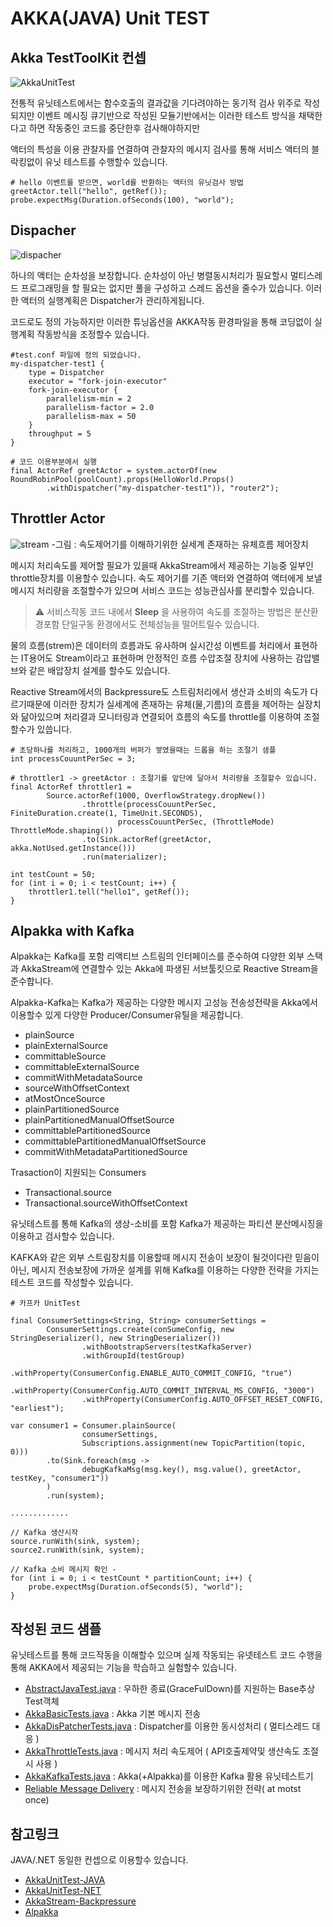 # AKKA(JAVA) Unit TEST

## Akka TestToolKit 컨셉

![AkkaUnitTest](../../../../../../../doc/akkatest.png)

전통적 유닛테스트에서는 함수호출의 결과값을 기다려야하는 동기적 검사 위주로 작성되지만
이벤트 메시징 큐기반으로 작성된 모듈기반에서는 이러한 테스트 방식을 채택한다고 하면
작동중인 코드를 중단한후 검사해야하지만

액터의 특성을 이용 관찰자를 연결하여 관찰자의 메시지 검사를 통해 서비스 액터의 블락킹없이 유닛 테스트를 수행할수 있습니다.

    # hello 이벤트를 받으면, world를 반환하는 액터의 유닛검사 방법
    greetActor.tell("hello", getRef());
    probe.expectMsg(Duration.ofSeconds(100), "world");

## Dispacher

![dispacher]("https://raw.githubusercontent.com/psmon/java-labs/master/springweb/doc/dispacher.png")

하나의 액터는 순차성을 보장합니다. 순차성이 아닌 병렬동시처리가 필요할시  멀티스레드 프로그래밍을 할 필요는 없지만
풀을 구성하고 스레드 옵션을 줄수가 있습니다. 이러한 액터의 실행계획은 Dispatcher가 관리하게됩니다.


코드로도 정의 가능하지만 이러한 튜닝옵션을 AKKA작동 환경파일을 통해 코딩없이 실행계획 작동방식을 조정할수 있습니다.


    #test.conf 파일에 정의 되었습니다.
    my-dispatcher-test1 { 
        type = Dispatcher 
        executor = "fork-join-executor" 
        fork-join-executor { 
            parallelism-min = 2 
            parallelism-factor = 2.0 
            parallelism-max = 50
        }
        throughput = 5
    }

    # 코드 이용부분에서 실행
    final ActorRef greetActor = system.actorOf(new RoundRobinPool(poolCount).props(HelloWorld.Props()
            .withDispatcher("my-dispatcher-test1")), "router2");

## Throttler Actor

![stream](../../../../../../../doc/stream.png)
-그림 : 속도제어기를 이해하기위한 실세계 존재하는 유체흐름 제어장치

메시지 처리속도를 제어할 필요가 있을때 AkkaStream에서 제공하는 기능중 일부인 throttle장치를 이용할수 있습니다.
속도 제어기를 기존 액터와 연결하여 액터에게 보낼 메시지 처리량을 조절할수가 있으며 서비스 코드는 성능관심사를 분리할수 있습니다.

> :warning: 서비스작동 코드 내에서 **Sleep** 을 사용하여 속도를 조절하는 방법은 분산환경포함 단일구동 환경에서도 전체성능을 떨어트릴수 있습니다.  

물의 흐름(strem)은 데이터의 흐름과도 유사하며 실시간성 이벤트를 처리에서 표현하는 IT용어도 Stream이라고 표현하며
안정적인 흐름 수압조절 장치에 사용하는 감압밸브와 같은 배압장치 설계를 할수도 있습니다.


Reactive Stream에서의 Backpressure도 스트림처리에서 생산과 소비의 속도가 다르기때문에 이러한 장치가 실세계에 존재하는 유체(물,기름)의 흐름을 제어하는 실장치와 닮아있으며
처리결과 모니터링과 연결되어 흐름의 속도를  throttle를 이용하여 조절할수가 있씁니다.


    # 초당하나를 처리하고, 1000개의 버퍼가 쌓였을때는 드롭을 하는 조절기 샘플
    int processCouuntPerSec = 3; 

    # throttler1 -> greetActor : 조절기를 앞단에 달아서 처리량을 조절할수 있습니다.
    final ActorRef throttler1 =
            Source.actorRef(1000, OverflowStrategy.dropNew())
                    .throttle(processCouuntPerSec, FiniteDuration.create(1, TimeUnit.SECONDS),
                            processCouuntPerSec, (ThrottleMode) ThrottleMode.shaping())
                    .to(Sink.actorRef(greetActor, akka.NotUsed.getInstance()))
                    .run(materializer);

    int testCount = 50;
    for (int i = 0; i < testCount; i++) {
        throttler1.tell("hello1", getRef()); 
    }

## Alpakka with Kafka

Alpakka는 Kafka를 포함 리액티브 스트림의 인터페이스를 준수하여 다양한 외부 스택과 AkkaStream에 연결할수 있는
Akka에 파생된 서브툴킷으로 Reactive Stream을 준수합니다.

Alpakka-Kafka는 Kafka가 제공하는 다양한 메시지 고성능 전송성전략을 Akka에서 이용할수 있게 다양한 Producer/Consumer유틸을 제공합니다.


- plainSource
- plainExternalSource
- committableSource
- committableExternalSource
- commitWithMetadataSource
- sourceWithOffsetContext
- atMostOnceSource
- plainPartitionedSource
- plainPartitionedManualOffsetSource
- committablePartitionedSource
- committablePartitionedManualOffsetSource
- commitWithMetadataPartitionedSource

Trasaction이 지원되는 Consumers
- Transactional.source
- Transactional.sourceWithOffsetContext

유닛테스트를 통해  Kafka의 생상-소비를 포함 Kafka가 제공하는 파티션 분산메시징을 이용하고 검사할수 있습니다.

KAFKA와 같은 외부 스트림장치를 이용할때 메시지 전송이 보장이 될것이다란 믿음이 아닌, 메시지 전송보장에 가까운 설계를 위해 Kafka를 이용하는 다양한 전략을 가지는 테스트 코드를 작성할수 있습니다.  


```
# 카프카 UnitTest

final ConsumerSettings<String, String> consumerSettings =
        ConsumerSettings.create(conSumeConfig, new StringDeserializer(), new StringDeserializer())
                .withBootstrapServers(testKafkaServer)
                .withGroupId(testGroup)
                .withProperty(ConsumerConfig.ENABLE_AUTO_COMMIT_CONFIG, "true")
                .withProperty(ConsumerConfig.AUTO_COMMIT_INTERVAL_MS_CONFIG, "3000")
                .withProperty(ConsumerConfig.AUTO_OFFSET_RESET_CONFIG, "earliest");                

var consumer1 = Consumer.plainSource(
                consumerSettings,
                Subscriptions.assignment(new TopicPartition(topic, 0)))
        .to(Sink.foreach(msg ->
                debugKafkaMsg(msg.key(), msg.value(), greetActor, testKey, "consumer1"))
        )
        .run(system);

.............        
        
// Kafka 생산시작
source.runWith(sink, system);
source2.runWith(sink, system);

// Kafka 소비 메시지 확인 -
for (int i = 0; i < testCount * partitionCount; i++) {
    probe.expectMsg(Duration.ofSeconds(5), "world");
}        
```

## 작성된 코드 샘플

유닛테스트를 통해 코드작동을 이해할수 있으며 실제 작동되는 유넷테스트 코드 수행을통해 AKKA에서 제공되는 기능을 학습하고 실험할수 있습니다.

- [AbstractJavaTest.java](AbstractJavaTest.java]) : 우하한 종료(GraceFulDown)를 지원하는 Base추상Test객체 
- [AkkaBasicTests.java](BasicTest.java) : Akka 기본 메시지 전송
- [AkkaDisPatcherTests.java](DisPatcherTest.java) : Dispatcher를 이용한 동시성처리 ( 멀티스레드 대응 )
- [AkkaThrottleTests.java](ThrottleTest.java) : 메시지 처리 속도제어 ( API호출제약및 생산속도 조절시 사용 )
- [AkkaKafkaTests.java](KafkaTest.java) : Akka(+Alpakka)를 이용한 Kafka 활용 유닛테스트기
- [Reliable Message Delivery](https://getakka.net/articles/actors/reliable-delivery.html) : 메시지 전송을 보장하기위한 전략( at motst once)

## 참고링크

JAVA/.NET 동일한 컨셉으로 이용할수 있습니다.  

- [AkkaUnitTest-JAVA](https://doc.akka.io/docs/akka/current/testing.html)
- [AkkaUnitTest-NET](https://getakka.net/articles/actors/testing-actor-systems.html)
- [AkkaStream-Backpressure](https://blog.rockthejvm.com/akka-streams-backpressure/)
- [Alpakka](https://doc.akka.io/docs/alpakka/current/index.html)